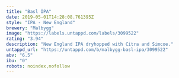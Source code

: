 ```yaml
---
title: "Basl IPA"
date: 2019-05-01T14:28:08.761395Z
style: "IPA - New England"
brewery: "Malbygg"
image: "https://labels.untappd.com/labels/3099522"
rating: "3.94"
description: "New England IPA dryhopped with Citra and Simcoe."
untappd_url: "https://untappd.com/b/malbygg-basl-ipa/3099522"
abv: "6.5"
ibu: "0"
robots: noindex,nofollow
---
```

